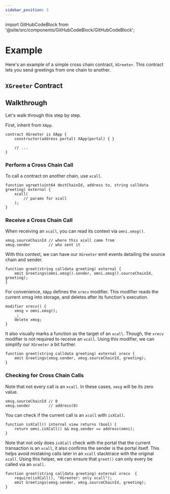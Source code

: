```yaml
---
sidebar_position: 3
---
```


import GitHubCodeBlock from '@site/src/components/GitHubCodeBlock/GitHubCodeBlock';

# Example

Here's an example of a simple cross chain contract, `XGreeter`. This contract lets you send greetings from one chain to another.

## `XGreeter` Contract

<GitHubCodeBlock url="https://github.com/omni-network/omni-forge-template/blob/main/src/XGreeter.sol" />

## Walkthrough

Let's walk through this step by step.

First, inherit from `XApp`.


```solidity
contract XGreeter is XApp {
    constructor(address portal) XApp(portal) { }

    // ...
}
```

### Perform a Cross Chain Call

To call a contract on another chain, use `xcall`.

```solidity
function xgreet(uint64 destChainId, address to, string calldata greeting) external {
    xcall(
        // params for xcall
    );
}
```

### Receive a Cross Chain Call

When receiving an `xcall`, you can read its context via `omni.xmsg()`.

```solidity
xmsg.sourceChainId // where this xcall came from
xmsg.sender        // who sent it
```

With this context, we can have our `XGreeter` emit events detailing the source chain and sender.

```solidity
function greet(string calldata greeting) external {
    emit Greetings(omni.xmsg().sender, omni.xmsg().sourceChainId, greeting);
}
```

For convenience, `XApp` defines the `xrecv` modifier. This modifier reads the current xmsg into storage, and deletes after its function's execution.

```solidity
modifier xrecv() {
    xmsg = omni.xmsg();
    _;
    delete xmsg;
}
```

It also visually marks a function as the target of an `xcall`. Though, the `xrecv` modifier is not required to receive an `xcall`. Using this modifier, we can simplify our `XGreeter` a bit further.


```solidity
function greet(string calldata greeting) external xrecv {
    emit Greetings(xmsg.sender, xmsg.sourceChainId, greeting);
}
```

### Checking for Cross Chain Calls

Note that not every call is an `xcall`. In these cases, `xmsg` will be its zero value.

```solidity
xmsg.sourceChainId // 0
xmsg.sender        // address(0)
```

You can check if the current call is an `xcall` with `isXCall`.

```solidity
function isXCall() internal view returns (bool) {
    return omni.isXCall() && msg.sender == address(omni);
}
```

Note that not only does `isXCall` check with the portal that the current transaction is an `xcall`, it also confirms the sender is the portal itself. This helps avoid mistaking calls later in an `xcall` stacktrace with the original `xcall`. Using this helper, we can ensure that `greet()` can only every be called via an `xcall`.

```solidity
function greet(string calldata greeting) external xrecv  {
    require(isXCall(), "XGreeter: only xcall");
    emit Greetings(xmsg.sender, xmsg.sourceChainId, greeting);
}
```
